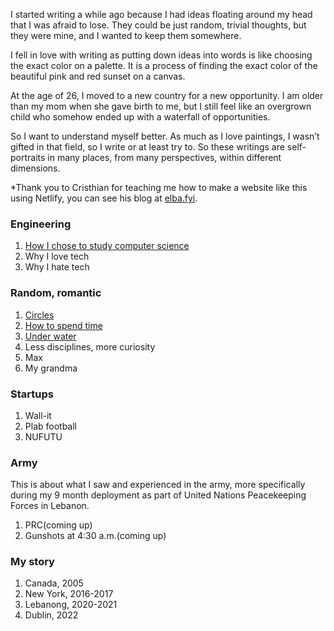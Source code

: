 I started writing a while ago because I had ideas floating around my head that I was afraid to lose. They could be just random, trivial thoughts, but they were mine, and I wanted to keep them somewhere. 

I fell in love with writing as putting down ideas into words is like choosing the exact color on a palette. It is a process of finding the exact color of the beautiful pink and red sunset on a canvas.

At the age of 26, I moved to a new country for a new opportunity. I am older than my mom when she gave birth to me, but I still feel like an overgrown child who somehow ended up with a waterfall of opportunities. 

So I want to understand myself better. As much as I love paintings, I wasn’t gifted in that field, so I write or at least try to. So these writings are self-portraits in many places, from many perspectives, within different dimensions.

*Thank you to Cristhian for teaching me how to make a website like this using Netlify, you can see his blog at [elba.fyi](https://www.elba.fyi/).

### Engineering
1. [How I chose to study computer science](/blog?post=computer-science)
2. Why I love tech
3. Why I hate tech

### Random, romantic
1. [Circles](/blog?post=circles)
2. [How to spend time](/blog?post=time)
3. [Under water](/blog?post=under-water)
4. Less disciplines, more curiosity
5. Max
6. My grandma



### Startups
1. Wall-it
2. Plab football
3. NUFUTU

### Army
This is about what I saw and experienced in the army, more specifically during my 9 month deployment as part of United Nations Peacekeeping Forces in Lebanon.

1. PRC(coming up)
2. Gunshots at 4:30 a.m.(coming up)

### My story

1. Canada, 2005
2. New York, 2016-2017
3. Lebanong, 2020-2021
3. Dublin, 2022
